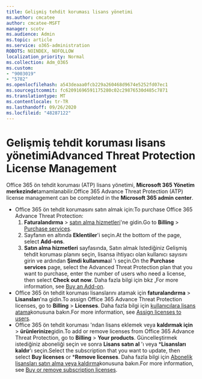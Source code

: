 ```yaml
---
title: Gelişmiş tehdit koruması lisans yönetimi
ms.author: cmcatee
author: cmcatee-MSFT
manager: scotv
ms.audience: Admin
ms.topic: article
ms.service: o365-administration
ROBOTS: NOINDEX, NOFOLLOW
localization_priority: Normal
ms.collection: Adm_O365
ms.custom:
- "9003019"
- "5782"
ms.openlocfilehash: a543deaaa0fcb229a260468d9674e5252fd07ec1
ms.sourcegitcommit: fc62091696591175280c02c29876530d485c7871
ms.translationtype: MT
ms.contentlocale: tr-TR
ms.lasthandoff: 09/26/2020
ms.locfileid: "48287122"
---
```

# <a name="advanced-threat-protection-license-management"></a><span data-ttu-id="6fde7-102">Gelişmiş tehdit koruması lisans yönetimi</span><span class="sxs-lookup"><span data-stu-id="6fde7-102">Advanced Threat Protection License Management</span></span>

<span data-ttu-id="6fde7-103">Office 365 ön tehdit koruması (ATP) lisans yönetimi,  **Microsoft 365 Yönetim merkezinde**tamamlanabilir.</span><span class="sxs-lookup"><span data-stu-id="6fde7-103">Office 365 Advance Threat Protection (ATP) license management can be completed in the  **Microsoft 365 admin center**.</span></span>

- <span data-ttu-id="6fde7-104">Office 365 ön tehdit korumasını satın almak için:</span><span class="sxs-lookup"><span data-stu-id="6fde7-104">To purchase Office 365 Advance Threat Protection:</span></span>
    1. <span data-ttu-id="6fde7-105">**Faturalandırma**  >  [satın alma hizmetleri](https://go.microsoft.com/fwlink/p/?linkid=868433)'ne gidin.</span><span class="sxs-lookup"><span data-stu-id="6fde7-105">Go to **Billing** > [Purchase services](https://go.microsoft.com/fwlink/p/?linkid=868433).</span></span>
    2. <span data-ttu-id="6fde7-106">Sayfanın en altında **Eklentiler**'i seçin.</span><span class="sxs-lookup"><span data-stu-id="6fde7-106">At the bottom of the page, select **Add-ons**.</span></span>
    3. <span data-ttu-id="6fde7-107">**Satın alma hizmetleri** sayfasında, Satın almak Istediğiniz Gelişmiş tehdit koruması planını seçin, lisansa ihtiyacı olan kullanıcı sayısını girin ve ardından **Şimdi kullanıma**al 'ı seçin.</span><span class="sxs-lookup"><span data-stu-id="6fde7-107">On the **Purchase services** page, select the Advanced Threat Protection plan that you want to purchase, enter the number of users who need a license, then select **Check out now**.</span></span> <span data-ttu-id="6fde7-108">Daha fazla bilgi için bkz [.](https://docs.microsoft.com/microsoft-365/commerce/buy-or-edit-an-add-on)</span><span class="sxs-lookup"><span data-stu-id="6fde7-108">For more information, see [Buy an Add-on](https://docs.microsoft.com/microsoft-365/commerce/buy-or-edit-an-add-on).</span></span>
- <span data-ttu-id="6fde7-109">Office 365 ön tehdit koruması lisanslarını atamak için **faturalandırma**  >  **Lisansları**'na gidin.</span><span class="sxs-lookup"><span data-stu-id="6fde7-109">To assign Office 365 Advance Threat Protection licenses, go to **Billing** > **Licenses**.</span></span> <span data-ttu-id="6fde7-110">Daha fazla bilgi için [kullanıcılara lisans atama](https://docs.microsoft.com/microsoft-365/admin/manage/assign-licenses-to-users)konusuna bakın.</span><span class="sxs-lookup"><span data-stu-id="6fde7-110">For more information, see [Assign licenses to users](https://docs.microsoft.com/microsoft-365/admin/manage/assign-licenses-to-users).</span></span>
- <span data-ttu-id="6fde7-111">Office 365 ön tehdit koruması 'ndan lisans eklemek veya **kaldırmak için**  >  **ürünlerinize**gidin.</span><span class="sxs-lookup"><span data-stu-id="6fde7-111">To add or remove licenses from Office 365 Advance Threat Protection, go to **Billing** > **Your products**.</span></span> <span data-ttu-id="6fde7-112">Güncelleştirmek istediğiniz aboneliği seçin ve sonra **Lisans satın al** 'ı veya \***Lisansları kaldır**'ı seçin.</span><span class="sxs-lookup"><span data-stu-id="6fde7-112">Select the subscription that you want to update, then select **Buy licenses** or \***Remove licenses**.</span></span> <span data-ttu-id="6fde7-113">Daha fazla bilgi için [Abonelik lisansları satın alma veya kaldırma](https://docs.microsoft.com/microsoft-365/commerce/licenses/buy-licenses)konusuna bakın.</span><span class="sxs-lookup"><span data-stu-id="6fde7-113">For more information, see [Buy or remove subscription licenses](https://docs.microsoft.com/microsoft-365/commerce/licenses/buy-licenses).</span></span>